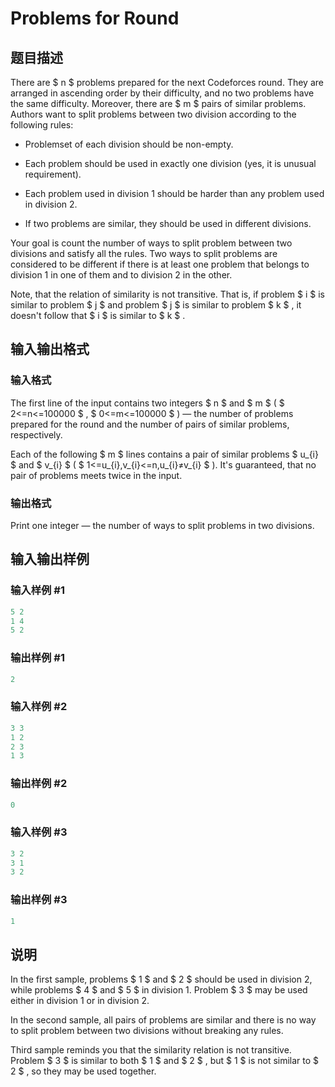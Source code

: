 # Problems for Round

## 题目描述

There are $ n $ problems prepared for the next Codeforces round. They are arranged in ascending order by their difficulty, and no two problems have the same difficulty. Moreover, there are $ m $ pairs of similar problems. Authors want to split problems between two division according to the following rules:

- Problemset of each division should be non-empty.

- Each problem should be used in exactly one division (yes, it is unusual requirement).

- Each problem used in division 1 should be harder than any problem used in division 2.

- If two problems are similar, they should be used in different divisions.

Your goal is count the number of ways to split problem between two divisions and satisfy all the rules. Two ways to split problems are considered to be different if there is at least one problem that belongs to division 1 in one of them and to division 2 in the other.

Note, that the relation of similarity is not transitive. That is, if problem $ i $ is similar to problem $ j $ and problem $ j $ is similar to problem $ k $ , it doesn't follow that $ i $ is similar to $ k $ .

## 输入输出格式

### 输入格式

The first line of the input contains two integers $ n $ and $ m $ ( $ 2<=n<=100000 $ , $ 0<=m<=100000 $ ) — the number of problems prepared for the round and the number of pairs of similar problems, respectively.

Each of the following $ m $ lines contains a pair of similar problems $ u_{i} $ and $ v_{i} $ ( $ 1<=u_{i},v_{i}<=n,u_{i}≠v_{i} $ ). It's guaranteed, that no pair of problems meets twice in the input.

### 输出格式

Print one integer — the number of ways to split problems in two divisions.

## 输入输出样例

### 输入样例 #1

```cpp
5 2
1 4
5 2

```
### 输出样例 #1

```cpp
2

```
### 输入样例 #2

```cpp
3 3
1 2
2 3
1 3

```
### 输出样例 #2

```cpp
0

```
### 输入样例 #3

```cpp
3 2
3 1
3 2

```
### 输出样例 #3

```cpp
1

```
## 说明

In the first sample, problems $ 1 $ and $ 2 $ should be used in division 2, while problems $ 4 $ and $ 5 $ in division 1. Problem $ 3 $ may be used either in division 1 or in division 2.

In the second sample, all pairs of problems are similar and there is no way to split problem between two divisions without breaking any rules.

Third sample reminds you that the similarity relation is not transitive. Problem $ 3 $ is similar to both $ 1 $ and $ 2 $ , but $ 1 $ is not similar to $ 2 $ , so they may be used together.

